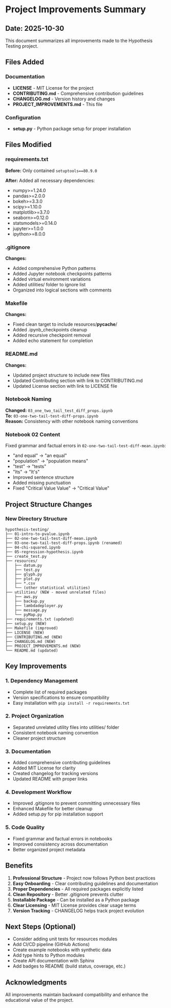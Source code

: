 # Project Improvements Summary

## Date: 2025-10-30

This document summarizes all improvements made to the Hypothesis Testing project.

## Files Added

### Documentation
- **LICENSE** - MIT License for the project
- **CONTRIBUTING.md** - Comprehensive contribution guidelines
- **CHANGELOG.md** - Version history and changes
- **PROJECT_IMPROVEMENTS.md** - This file

### Configuration
- **setup.py** - Python package setup for proper installation

## Files Modified

### requirements.txt
**Before:** Only contained `setuptools==80.9.0`

**After:** Added all necessary dependencies:
- numpy>=1.24.0
- pandas>=2.0.0
- bokeh>=3.3.0
- scipy>=1.10.0
- matplotlib>=3.7.0
- seaborn>=0.12.0
- statsmodels>=0.14.0
- jupyter>=1.0.0
- ipython>=8.0.0

### .gitignore
**Changes:**
- Added comprehensive Python patterns
- Added Jupyter notebook checkpoints patterns
- Added virtual environment variations
- Added utilities/ folder to ignore list
- Organized into logical sections with comments

### Makefile
**Changes:**
- Fixed clean target to include resources/__pycache__/
- Added .ipynb_checkpoints cleanup
- Added recursive checkpoint removal
- Added echo statement for completion

### README.md
**Changes:**
- Updated project structure to include new files
- Updated Contributing section with link to CONTRIBUTING.md
- Updated License section with link to LICENSE file

### Notebook Naming
**Changed:** `03_one_two_tail_test_diff_props.ipynb`  
**To:** `03-one-two-tail-test-diff-props.ipynb`  
**Reason:** Consistency with other notebook naming conventions

### Notebook 02 Content
Fixed grammar and factual errors in `02-one-two-tail-test-diff-mean.ipynb`:
- "and equal" → "an equal"
- "population" → "population means"
- "test" → "tests"
- "Its" → "It's"
- Improved sentence structure
- Added missing punctuation
- Fixed "Critical Value Value" → "Critical Value"

## Project Structure Changes

### New Directory Structure
```
hypothesis-testing/
├── 01-intro-to-pvalue.ipynb
├── 02-one-two-tail-test-diff-mean.ipynb
├── 03-one-two-tail-test-diff-props.ipynb (renamed)
├── 04-chi-squared.ipynb
├── 05-regression-hypothesis.ipynb
├── create_test.py
├── resources/
│   ├── datum.py
│   ├── test.py
│   ├── glyph.py
│   ├── plot.py
│   ├── *.csv
│   └── (other statistical utilities)
├── utilities/ (NEW - moved unrelated files)
│   ├── aws.py
│   ├── backup.py
│   ├── lambdadeployer.py
│   ├── message.py
│   └── pyMap.py
├── requirements.txt (updated)
├── setup.py (NEW)
├── Makefile (improved)
├── LICENSE (NEW)
├── CONTRIBUTING.md (NEW)
├── CHANGELOG.md (NEW)
├── PROJECT_IMPROVEMENTS.md (NEW)
└── README.md (updated)
```

## Key Improvements

### 1. Dependency Management
- Complete list of required packages
- Version specifications to ensure compatibility
- Easy installation with `pip install -r requirements.txt`

### 2. Project Organization
- Separated unrelated utility files into utilities/ folder
- Consistent notebook naming convention
- Cleaner project structure

### 3. Documentation
- Added comprehensive contributing guidelines
- Added MIT License for clarity
- Created changelog for tracking versions
- Updated README with proper links

### 4. Development Workflow
- Improved .gitignore to prevent committing unnecessary files
- Enhanced Makefile for better cleanup
- Added setup.py for pip installation support

### 5. Code Quality
- Fixed grammar and factual errors in notebooks
- Improved consistency across documentation
- Better organized project metadata

## Benefits

1. **Professional Structure** - Project now follows Python best practices
2. **Easy Onboarding** - Clear contributing guidelines and documentation
3. **Proper Dependencies** - All required packages explicitly listed
4. **Clean Repository** - Better .gitignore prevents clutter
5. **Installable Package** - Can be installed as a Python package
6. **Clear Licensing** - MIT License provides clear usage terms
7. **Version Tracking** - CHANGELOG helps track project evolution

## Next Steps (Optional)

- Consider adding unit tests for resources modules
- Add CI/CD pipeline (GitHub Actions)
- Create example notebooks with synthetic data
- Add type hints to Python modules
- Create API documentation with Sphinx
- Add badges to README (build status, coverage, etc.)

## Acknowledgments

All improvements maintain backward compatibility and enhance the educational value of the project.

